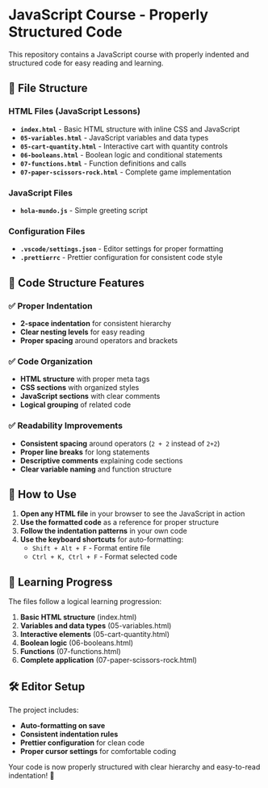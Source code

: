 # JavaScript Course - Properly Structured Code

This repository contains a JavaScript course with properly indented and structured code for easy reading and learning.

## 📁 File Structure

### HTML Files (JavaScript Lessons)
- **`index.html`** - Basic HTML structure with inline CSS and JavaScript
- **`05-variables.html`** - JavaScript variables and data types
- **`05-cart-quantity.html`** - Interactive cart with quantity controls
- **`06-booleans.html`** - Boolean logic and conditional statements
- **`07-functions.html`** - Function definitions and calls
- **`07-paper-scissors-rock.html`** - Complete game implementation

### JavaScript Files
- **`hola-mundo.js`** - Simple greeting script

### Configuration Files
- **`.vscode/settings.json`** - Editor settings for proper formatting
- **`.prettierrc`** - Prettier configuration for consistent code style

## 🎯 Code Structure Features

### ✅ Proper Indentation
- **2-space indentation** for consistent hierarchy
- **Clear nesting levels** for easy reading
- **Proper spacing** around operators and brackets

### ✅ Code Organization
- **HTML structure** with proper meta tags
- **CSS sections** with organized styles
- **JavaScript sections** with clear comments
- **Logical grouping** of related code

### ✅ Readability Improvements
- **Consistent spacing** around operators (`2 + 2` instead of `2+2`)
- **Proper line breaks** for long statements
- **Descriptive comments** explaining code sections
- **Clear variable naming** and function structure

## 🚀 How to Use

1. **Open any HTML file** in your browser to see the JavaScript in action
2. **Use the formatted code** as a reference for proper structure
3. **Follow the indentation patterns** in your own code
4. **Use the keyboard shortcuts** for auto-formatting:
   - `Shift + Alt + F` - Format entire file
   - `Ctrl + K, Ctrl + F` - Format selected code

## 📝 Learning Progress

The files follow a logical learning progression:
1. **Basic HTML structure** (index.html)
2. **Variables and data types** (05-variables.html)
3. **Interactive elements** (05-cart-quantity.html)
4. **Boolean logic** (06-booleans.html)
5. **Functions** (07-functions.html)
6. **Complete application** (07-paper-scissors-rock.html)

## 🛠️ Editor Setup

The project includes:
- **Auto-formatting on save**
- **Consistent indentation rules**
- **Prettier configuration** for clean code
- **Proper cursor settings** for comfortable coding

Your code is now properly structured with clear hierarchy and easy-to-read indentation! 🎉 
